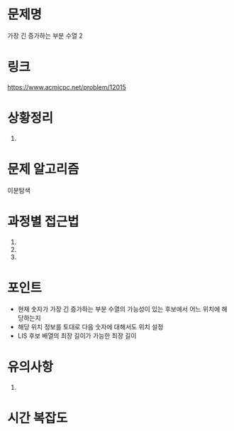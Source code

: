 # 문제명
가장 긴 증가하는 부분 수열 2

# 링크
https://www.acmicpc.net/problem/12015

# 상황정리
1. 

# 문제 알고리즘
이분탐색

# 과정별 접근법
1. 
2. 
3. 

# 포인트
- 현재 숫자가 가장 긴 증가하는 부분 수열의 가능성이 있는 후보에서 어느 위치에 해당하는지
- 해당 위치 정보를 토대로 다음 숫자에 대해서도 위치 설정
- LIS 후보 배열의 최장 길이가 가능한 최장 길이

# 유의사항
1. 

# 시간 복잡도